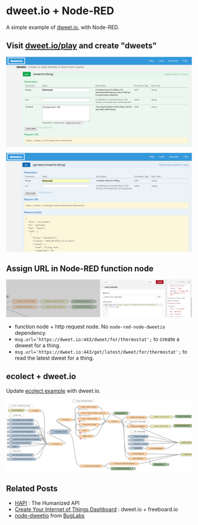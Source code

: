 # dweet.io + Node-RED

A simple example of [dweet.io.](http://dweet.io/) with Node-RED.

## Visit [dweet.io/play](https://dweet.io/play) and create "dweets"

<p align="center">
<img src="https://github.com/phyunsj/dweet.io-node-red/blob/master/dtweet.io.post.thing.png" width="600px"/>
</p>

<p align="center">
<img src="https://github.com/phyunsj/dweet.io-node-red/blob/master/dtweet.io.get.thing.png" width="600px"/>
</p>

## Assign URL in Node-RED function node

<p align="center">
<img src="https://github.com/phyunsj/dweet.io-node-red/blob/master/node-red-function-node-dweet-url.png" width="800px"/>
</p>

- function node + http request node. No `node-red-node-dweetio` dependency. 
- `msg.url='https://dweet.io:443/dweet/for/thermostat';` to create a deweet for a thing.
- `msg.url='https://dweet.io:443/get/latest/dweet/for/thermostat';` to read the latest dweet for a thing.

## ecolect + dweet.io

Update [ecolect example](https://github.com/phyunsj/node-red-contrib-ecolect-example) with dweet.io. 



<p align="center">
<img src="https://github.com/phyunsj/dweet.io-node-red/blob/master/dtweet.io-ecolect.png" width="800px"/>
</p>

## Related Posts

- [HAPI](https://github.com/jheising/HAPI) : The Humanized API
- [Create Your Internet of Things Dashboard](https://openhomeautomation.net/internet-of-things-dashboard) : dweet.io + freeboard.io
- [node-dweetio](https://github.com/buglabs/node-dweetio) from [BugLabs](http://buglabs.net)
